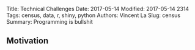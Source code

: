 Title: Technical Challenges
Date: 2017-05-14
Modified: 2017-05-14 2314
Tags: census, data, r, shiny, python
Authors: Vincent La
Slug: census
Summary: Programming is bullshit

## Motivation
